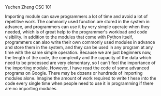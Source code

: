 Yuchen Zheng
CSC 101

	
Importing module can save programmers a lot of time and avoid a lot of repetitive work. 
The commonly used function are stored in the system in advance, and programmers 
can use it by very simple operate when they needed, which is of great help to the 
programmer's workload and code visibility. In addition to the modules that come with 
Python itself, programmers can also write their own commonly used modules in advance and store them in the system, 
and they can be used in any program at any time with the same simple operation. Because we are just beginners now, 
the length of the code, the complexity and the capacity of the data which need to be processed are very elementary, 
so I can’t feel the importance of the importing module. However, I have read the code of some advanced programs on Google. 
There may be dozens or hundreds of importing modules alone. Imagine the amount of work required to write t
hese into the code every single time when people need to use it in programming if there are no importing modules.